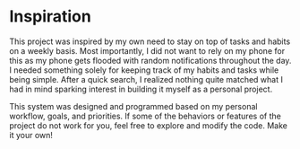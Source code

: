 # Inspiration

This project was inspired by my own need to stay on top of tasks and habits on a weekly basis. Most importantly, I did not want to rely on my phone for this as my phone gets flooded with random notifications throughout the day. I needed something solely for keeping track of my habits and tasks while being simple. After a quick search, I realized nothing quite matched what I had in mind sparking interest in building it myself as a personal project. 

This system was designed and programmed based on my personal workflow, goals, and priorities. If some of the behaviors or features of the project do not work for you, feel free to explore and modify the code. Make it your own!
